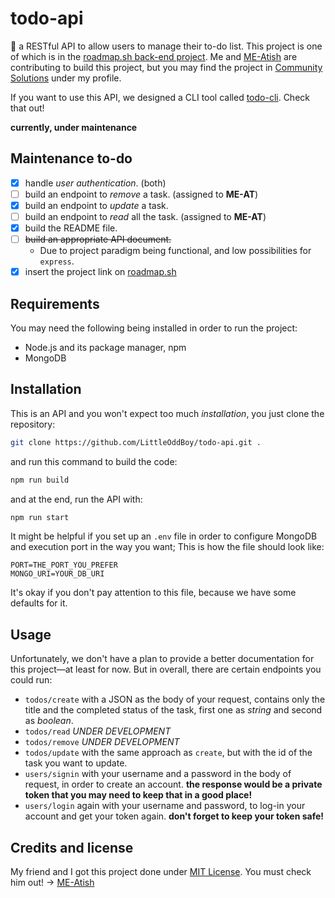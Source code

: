 # todo-api

📃 a RESTful API to allow users to manage their to-do list.
This project is one of which is in the [roadmap.sh back-end project](https://roadmap.sh/projects/todo-list-api). Me and [ME-Atish](https://github.com/ME-Atish) are contributing to build this project, but you may find the project in [Community Solutions](https://roadmap.sh/projects/todo-list-api/solutions) under my profile.

If you want to use this API, we designed a CLI tool called [todo-cli](https://github.com/LittleOddBoy/todo-cli). Check that out!

**currently, under maintenance**

## Maintenance to-do

- [x] handle _user authentication_. (both)
- [ ] build an endpoint to _remove_ a task. (assigned to **ME-AT**)
- [x] build an endpoint to _update_ a task.
- [ ] build an endpoint to _read_ all the task. (assigned to **ME-AT**)
- [x] build the README file.
- [ ] ~~build an appropriate API document.~~
  - Due to project paradigm being functional, and low possibilities for `express`.
- [x] insert the project link on [roadmap.sh](https://roadmap.sh)

## Requirements

You may need the following being installed in order to run the project:

- Node.js and its package manager, npm
- MongoDB

## Installation

This is an API and you won't expect too much _installation_, you just clone the repository:

```bash
git clone https://github.com/LittleOddBoy/todo-api.git .
```

and run this command to build the code:

```bash
npm run build
```

and at the end, run the API with:

```bash
npm run start
```

It might be helpful if you set up an `.env` file in order to configure MongoDB and execution port in the way you want; This is how the file should look like:

```env
PORT=THE_PORT_YOU_PREFER
MONGO_URI=YOUR_DB_URI
```

It's okay if you don't pay attention to this file, because we have some defaults for it.

## Usage

Unfortunately, we don't have a plan to provide a better documentation for this project—at least for now. But in overall, there are certain endpoints you could run:

- `todos/create` with a JSON as the body of your request, contains only the title and the completed status of the task, first one as _string_ and second as _boolean_.
- `todos/read` _UNDER DEVELOPMENT_
- `todos/remove` _UNDER DEVELOPMENT_
- `todos/update` with the same approach as `create`, but with the id of the task you want to update.
- `users/signin` with your username and a password in the body of request, in order to create an account. **the response would be a private token that you may need to keep that in a good place!**
- `users/login` again with your username and password, to log-in your account and get your token again. **don't forget to keep your token safe!**

## Credits and license

My friend and I got this project done under [MIT License](LICENSE). You must check him out! -> [ME-Atish](https://github.com/ME-Atish)
